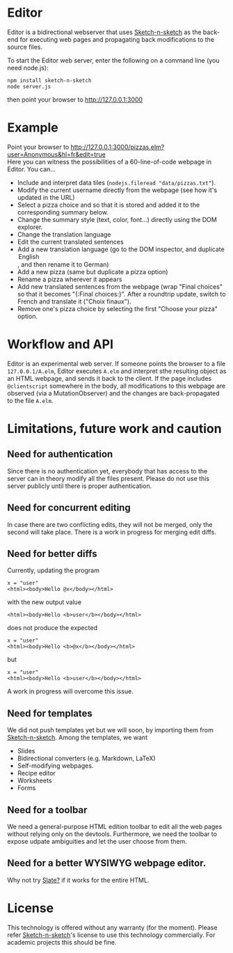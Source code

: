 # Editor

Editor is a bidirectional webserver that uses [Sketch-n-sketch](https://github.com/ravichugh/sketch-n-sketch) as the back-end for executing web pages and propagating back modifications to the source files.

To start the Editor web server, enter the following on a command line (you need node.js):

    npm install sketch-n-sketch
    node server.js

then point your browser to http://127.0.0.1:3000

# Example

Point your browser to http://127.0.0.1:3000/pizzas.elm?user=Anonymous&hl=fr&edit=true  
Here you can witness the possibilities of a 60-line-of-code webpage in Editor. You can...
* Include and interpret data tiles (`nodejs.fileread "data/pizzas.txt"`).
* Modify the current username directly from the webpage (see how it's updated in the URL)
* Select a pizza choice and so that it is stored and added it to the corresponding summary below.
* Change the summary style (text, color, font...) directly using the DOM explorer.
* Change the translation language
* Edit the current translated sentences
* Add a new translation language (go to the DOM inspector, and duplicate <option>English</option>, and then rename it to German)
* Add a new pizza (same but duplicate a pizza option)
* Rename a pizza wherever it appears
* Add new translated sentences from the webpage (wrap "Final choices" so that it becomes "{:Final choices:}". After a roundtrip update, switch to French and translate it ("Choix finaux").
* Remove one's pizza choice by selecting the first "Choose your pizza" option.

# Workflow and API

Editor is an experimental web server.
If someone points the browser to a file `127.0.0.1/A.elm`, Editor executes `A.elm` and interpret sthe resulting object as an HTML webpage, and sends it back to the client.
If the page includes `@clientscript` somewhere in the body, all modifications to this webpage are observed (via a MutationObserver) and the changes are back-propagated to the file `A.elm`.

# Limitations, future work and caution

## Need for authentication

Since there is no authentication yet, everybody that has access to the server can in theory modify all the files present.
Please do not use this server publicly until there is proper authentication.

## Need for concurrent editing

In case there are two conflicting edits, they will not be merged, only the second will take place. There is a work in progress for merging edit diffs.

## Need for better diffs

Currently, updating the program

    x = "user"
    <html><body>Hello @x</body></html>

with the new output value

    <html><body>Hello <b>user</b></body></html>

does not produce the expected

    x = "user"
    <html><body>Hello <b>@x</b></body></html>

but

    x = "user"
    <html><body>Hello <b>user</b></body></html>

A work in progress will overcome this issue.

## Need for templates

We did not push templates yet but we will soon, by importing them from [Sketch-n-sketch](https://github.com/ravichugh/sketch-n-sketch). Among the templates, we want
* Slides
* Bidirectional converters (e.g. Markdown, LaTeX)
* Self-modifying webpages.
* Recipe editor
* Worksheets
* Forms

## Need for a toolbar

We need a general-purpose HTML edition toolbar to edit all the web pages without relying only on the devtools.
Furthermore, we need the toolbar to expose udpate ambiguities and let the user choose from them.

## Need for a better WYSIWYG webpage editor.

Why not try [Slate?](https://www.slatejs.org) if it works for the entire HTML.

# License

This technology is offered without any warranty (for the moment).
Please refer [Sketch-n-sketch](https://github.com/ravichugh/sketch-n-sketch)'s license to use this technology commercially.
For academic projects this should be fine.
